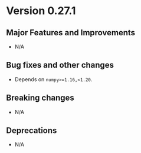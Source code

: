# Version 0.27.1

## Major Features and Improvements

*   N/A

## Bug fixes and other changes

*   Depends on `numpy>=1.16,<1.20`.

## Breaking changes

*   N/A

## Deprecations

*   N/A

